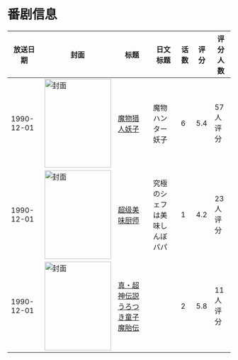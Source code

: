 # 番剧信息

|放送日期|封面|标题|日文标题|话数|评分|评分人数|
|---|---|---|---|---|---|---|
|1990-12-01|<img src="https://lain.bgm.tv/pic/cover/c/86/5e/78525_I8mjk.jpg" alt="封面" style="width:150px;height:200px;object-fit:cover;">|[魔物猎人妖子](https://bangumi.tv/subject/78525)|魔物ハンター妖子|6|5.4|57人评分|
|1990-12-01|<img src="https://bangumi.tv/img/no_icon_subject.png" alt="封面" style="width:150px;height:200px;object-fit:cover;">|[超级美味厨师](https://bangumi.tv/subject/108731)|究極のシェフは美味しんぼパパ|1|4.2|23人评分|
|1990-12-01|<img src="https://bangumi.tv/img/no_icon_subject.png" alt="封面" style="width:150px;height:200px;object-fit:cover;">|[真・超神伝説うろつき童子 魔胎伝](https://bangumi.tv/subject/446416)||2|5.8|11人评分|
